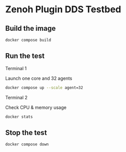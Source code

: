 # Zenoh Plugin DDS Testbed

## Build the image

```bash
docker compose build
```


## Run the test

Terminal 1

Launch one core and 32 agents

```bash
docker compose up --scale agent=32
```

Terminal 2

Check CPU & memory usage

```bash
docker stats
```

## Stop the test

```bash
docker compose down
```
